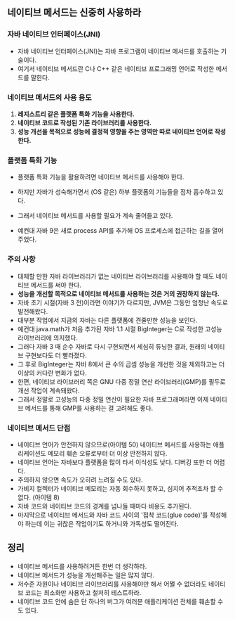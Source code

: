 ## 네이티브 메서드는 신중히 사용하라

### 자바 네이티브 인터페이스(JNI)

- 자바 네이티브 인터페이스(JNI)는 자바 프로그램이 네이티브 메서드를 호출하는 기술이다.
- 여기서 네이티브 메서드란 C나 C++ 같은 네이티브 프로그래밍 언어로 작성한 메서드를 말한다.



### 네이티브 메서드의 사용 용도

1. **레지스트리 같은 플랫폼 특화 기능을 사용한다.**
2. **네이티브 코드로 작성된 기존 라이브러리를 사용한다.**
3. **성능 개선을 목적으로 성능에 결정적 영향을 주는 영역만 따로 네이티브 언어로 작성한다.**

 

### 플랫폼 특화 기능

- 플랫폼 특화 기능을 활용하려면 네이티브 메서드를 사용해야 한다.

- 하지만 자바가 성숙해가면서 (OS 같은) 하부 플랫폼의 기능들을 점차 흡수하고 있다.

- 그래서 네이티브 메서드를 사용할 필요가 계속 줄어들고 있다.

- 예컨대 자바 9은 새로 process API를 추가해 OS 프로세스에 접근하는 길을 열어주었다.

  

### 주의 사항

- 대체할 만한 자바 라이브러리가 없는 네이티브 라이브러리를 사용해야 할 때도 네이티브 메서드를 써야 한다.
- **성능을 개선할 목적으로 네이티브 메서드를 사용하는 것은 거의 권장하지 않는다.**
- 자바 초기 시절(자바 3 전)이라면 이야기가 다르지만, JVM은 그동안 엄청난 속도로 발전해왔다.
- 대부분 작업에서 지금의 자바는 다른 플랫폼에 견줄만한 성능을 보인다.
- 예컨대 java.math가 처음 추가된 자바 1.1 시절 BigInteger는 C로 작성한 고성능 라이브러리에 의지했다.
- 그러다 자바 3 때 순수 자바로 다시 구현되면서 세심히 튜닝한 결과, 원래의 네이티브 구현보다도 더 빨라졌다.
- 그 후로 BigInteger는 자바 8에서 큰 수의 곱셈 성능을 개선한 것을 제외하고는 더 이상의 커다란 변화가 없다.
- 한편, 네이티브 라이브러리 쪽은 GNU 다중 정밀 연산 라이브러리(GMP)를 필두로 개선 작업이 계속돼왔다.
- 그래서 정말로 고성능의 다중 정밀 연산이 필요한 자바 프로그래머라면 이제 네이티브 메서드를 통해 GMP를 사용하는 걸 고려해도 좋다.



### 네이티브 메서드 단점

- 네이티브 언어가 안전하지 않으므로(아이템 50) 네이티브 메서드를 사용하는 애플리케이션도 메모리 훼손 오류로부터 더 이상 안전하지 않다.
- 네이티브 언어는 자바보다 플랫폼을 많이 타서 이식성도 낮다. 디버깅 또한 더 어렵다.
- 주의하지 않으면 속도가 오히려 느려질 수도 있다.
- 가비지 컬렉터가 네이티브 메모리는 자동 회수하지 못하고, 심지어 추적조차 할 수 없다. (아이템 8)
- 자바 코드와 네이티브 코드의 경계를 넘나들 때마다 비용도 추가된다.
- 마지막으로 네이티브 메서드와 자바 코드 사이의 '접착 코드(glue code)'를 작성해야 하는데 이는 귀찮은 작업이기도 하거니와 가독성도 떨어진다.

## 정리

- 네이티브 메서드를 사용하려거든 한번 더 생각하라.
- 네이티브 메서드가 성능을 개선해주는 일은 많지 않다.
- 저수준 자원이나 네이티브 라이브러리를 사용해야만 해서 어쩔 수 없더라도 네이티브 코드는 최소화만 사용하고 철저히 테스트하라.
- 네이티브 코드 안에 숨은 단 하나의 버그가 여러분 애플리케이션 전체를 훼손할 수도 있다.
